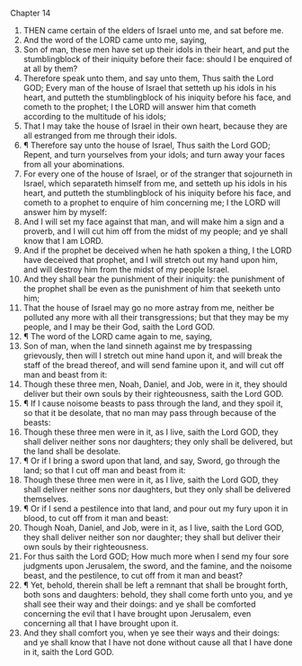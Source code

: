 

Chapter 14

1. THEN came certain of the elders of Israel unto me, and sat before me.
2. And the word of the LORD came unto me, saying,
3. Son of man, these men have set up their idols in their heart, and put the stumblingblock of their iniquity before their face: should I be enquired of at all by them?
4. Therefore speak unto them, and say unto them, Thus saith the Lord GOD; Every man of the house of Israel that setteth up his idols in his heart, and putteth the stumblingblock of his iniquity before his face, and cometh to the prophet; I the LORD will answer him that cometh according to the multitude of his idols;
5. That I may take the house of Israel in their own heart, because they are all estranged from me through their idols.
6. ¶ Therefore say unto the house of Israel, Thus saith the Lord GOD; Repent, and turn yourselves from your idols; and turn away your faces from all your abominations.
7. For every one of the house of Israel, or of the stranger that sojourneth in Israel, which separateth himself from me, and setteth up his idols in his heart, and putteth the stumblingblock of his iniquity before his face, and cometh to a prophet to enquire of him concerning me; I the LORD will answer him by myself:
8. And I will set my face against that man, and will make him a sign and a proverb, and I will cut him off from the midst of my people; and ye shall know that I am LORD.
9. And if the prophet be deceived when he hath spoken a thing, I the LORD have deceived that prophet, and I will stretch out my hand upon him, and will destroy him from the midst of my people Israel.
10. And they shall bear the punishment of their iniquity: the punishment of the prophet shall be even as the punishment of him that seeketh unto him;
11. That the house of Israel may go no more astray from me, neither be polluted any more with all their transgressions; but that they may be my people, and I may be their God, saith the Lord GOD.
12. ¶ The word of the LORD came again to me, saying,
13. Son of man, when the land sinneth against me by trespassing grievously, then will I stretch out mine hand upon it, and will break the staff of the bread thereof, and will send famine upon it, and will cut off man and beast from it:
14. Though these three men, Noah, Daniel, and Job, were in it, they should deliver but their own souls by their righteousness, saith the Lord GOD.
15. ¶ If I cause noisome beasts to pass through the land, and they spoil it, so that it be desolate, that no man may pass through because of the beasts:
16. Though these three men were in it, as I live, saith the Lord GOD, they shall deliver neither sons nor daughters; they only shall be delivered, but the land shall be desolate.
17. ¶ Or if I bring a sword upon that land, and say, Sword, go through the land; so that I cut off man and beast from it:
18. Though these three men were in it, as I live, saith the Lord GOD, they shall deliver neither sons nor daughters, but they only shall be delivered themselves.
19. ¶ Or if I send a pestilence into that land, and pour out my fury upon it in blood, to cut off from it man and beast:
20. Though Noah, Daniel, and Job, were in it, as I live, saith the Lord GOD, they shall deliver neither son nor daughter; they shall but deliver their own souls by their righteousness.
21. For thus saith the Lord GOD; How much more when I send my four sore judgments upon Jerusalem, the sword, and the famine, and the noisome beast, and the pestilence, to cut off from it man and beast?
22. ¶ Yet, behold, therein shall be left a remnant that shall be brought forth, both sons and daughters: behold, they shall come forth unto you, and ye shall see their way and their doings: and ye shall be comforted concerning the evil that I have brought upon Jerusalem, even concerning all that I have brought upon it.
23. And they shall comfort you, when ye see their ways and their doings: and ye shall know that I have not done without cause all that I have done in it, saith the Lord GOD.
